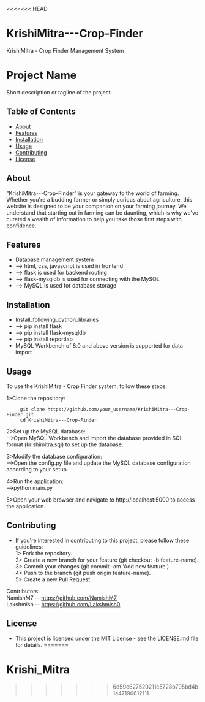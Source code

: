 <<<<<<< HEAD
# KrishiMitra---Crop-Finder
KrishiMitra - Crop Finder Management System 

# Project Name

Short description or tagline of the project.

## Table of Contents

- [About](#about)
- [Features](#features)
- [Installation](#installation)
- [Usage](#usage)
- [Contributing](#contributing)
- [License](#license)




## About

"KrishiMitra---Crop-Finder" is your gateway to the world of farming. Whether you're a budding farmer or simply curious
            about agriculture, this website is designed to be your companion on your farming journey. We understand that
            starting out in farming can be daunting, which is why we've curated a wealth of information to help you take
            those first steps with confidence.


## Features

- Database management system 
- --> html, css, javascript is used in frontend
- --> flask is used for backend routing
- --> flask-mysqldb is used for connecting with the MySQL
- --> MySQL is used for database storage


## Installation

- Install_following_python_libraries
- --> pip install flask
- --> pip install flask-mysqldb
- --> pip install reportlab
- MySQL Workbench of 8.0 and above version is supported for data import

## Usage

 To use the KrishiMitra - Crop Finder system, follow these steps:  

 1>Clone the repository:  

         git clone https://github.com/your_username/KrishiMitra---Crop-Finder.git  
         cd KrishiMitra---Crop-Finder 

 2>Set up the MySQL database:  
-->Open MySQL Workbench and import the database provided in SQL format (krishimitra.sql) to set up the database.  

 3>Modify the database configuration:  
-->Open the config.py file and update the MySQL database configuration according to your setup.  

 4>Run the application:  
-->python main.py

 5>Open your web browser and navigate to http://localhost:5000 to access the application.


## Contributing

- If you're interested in contributing to this project, please follow these guidelines:  
 1> Fork the repository.  
 2> Create a new branch for your feature (git checkout -b feature-name).  
 3> Commit your changes (git commit -am 'Add new feature').   
4> Push to the branch (git push origin feature-name).  
 5> Create a new Pull Request.

Contributors:  
    NamishM7 -- https://github.com/NamishM7,  
    Lakshmish -- https://github.com/Lakshmish0


## License

- This project is licensed under the MIT License - see the LICENSE.md file for details.
=======
# Krishi_Mitra
>>>>>>> 6d59e627520211e5728b795bd4b1a47190612111
